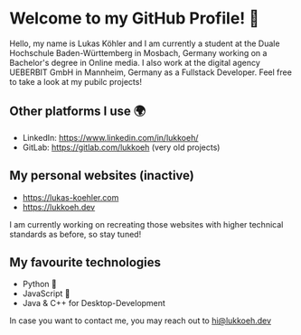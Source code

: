 # Welcome to my GitHub Profile! 👋

Hello, my name is Lukas Köhler and I am currently a student at the Duale Hochschule Baden-Württemberg in Mosbach, Germany working on a Bachelor's degree in Online media. I also work at the digital agency UEBERBIT GmbH in Mannheim, Germany as a Fullstack Developer. Feel free to take a look at my pubilc projects!

## Other platforms I use 🌍
- LinkedIn: https://www.linkedin.com/in/lukkoeh/
- GitLab: https://gitlab.com/lukkoeh (very old projects)

## My personal websites (inactive)
- https://lukas-koehler.com
- https://lukkoeh.dev

I am currently working on recreating those websites with higher technical standards as before, so stay tuned!

## My favourite technologies
- Python 🐍
- JavaScript 🚀
- Java & C++ for Desktop-Development

In case you want to contact me, you may reach out to [hi@lukkoeh.dev](mailto:hi@lukkoeh.dev)
